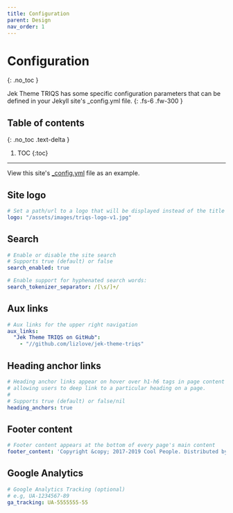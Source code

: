 ```yaml
---
title: Configuration
parent: Design
nav_order: 1
---
```


# Configuration
{: .no_toc }

Jek Theme TRIQS has some specific configuration parameters that can be defined in your Jekyll site's \_config.yml file.
{: .fs-6 .fw-300 }

## Table of contents
{: .no_toc .text-delta }

1. TOC
{:toc}

---

View this site's [\_config.yml](https://github.com/triqs/triqs/tree/master/_config.yml) file as an example.

## Site logo

```yaml
# Set a path/url to a logo that will be displayed instead of the title
logo: "/assets/images/triqs-logo-v1.jpg"
```

## Search

```yaml
# Enable or disable the site search
# Supports true (default) or false
search_enabled: true

# Enable support for hyphenated search words:
search_tokenizer_separator: /[\s/]+/
```

## Aux links

```yaml
# Aux links for the upper right navigation
aux_links:
  "Jek Theme TRIQS on GitHub":
    - "//github.com/lizlove/jek-theme-triqs"
```

## Heading anchor links

```yaml
# Heading anchor links appear on hover over h1-h6 tags in page content
# allowing users to deep link to a particular heading on a page.
#
# Supports true (default) or false/nil
heading_anchors: true
```

## Footer content

```yaml
# Footer content appears at the bottom of every page's main content
footer_content: 'Copyright &copy; 2017-2019 Cool People. Distributed by an <a href="https://github.com/triqs/triqs/tree/master/LICENSE.txt">MIT license.</a>'
```

## Google Analytics

```yaml
# Google Analytics Tracking (optional)
# e.g, UA-1234567-89
ga_tracking: UA-5555555-55
```

